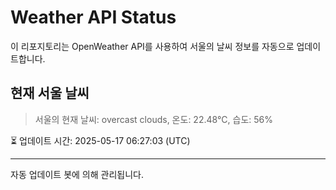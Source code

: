 
# Weather API Status

이 리포지토리는 OpenWeather API를 사용하여 서울의 날씨 정보를 자동으로 업데이트합니다.

## 현재 서울 날씨
> 서울의 현재 날씨: overcast clouds, 온도: 22.48°C, 습도: 56%

⏳ 업데이트 시간: 2025-05-17 06:27:03 (UTC)

---
자동 업데이트 봇에 의해 관리됩니다.
